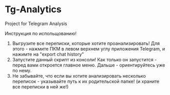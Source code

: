 # Tg-Analytics
Project for Telegram Analysis

Инструкция по испольщованию!

1) Выгрузите все переписки, которые хотите проанализировать! Для этого - нажмите ПКМ в левом верхнем углу приложения Telegram, и нажимте на "export chat history"
2) Запустите данный скрипт из консоли! Как только он запустится - перед вами откроется главное меню. Дальше - ориентируйтесь уже по нему.
3) Не забывайте, что если вы хотите анализировать несколько переписок - указывайте путь к их родительской папке! (и храните все переписки в ней же!)
